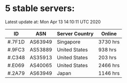 # 5 stable servers:

Latest update at: Mon Apr 13 14:10:11 UTC 2020

| ID | ASN | Server Country | Online |
| -- | --- | -------------- | ------ |
| #.7F1D | AS63949 | Singapore | 3730 hrs |
| #.9FC3 | AS53889 | United States | 938 hrs |
| #.C348 | AS35913 | United States | 203 hrs |
| #.E069 | AS40065 | United States | 2466 hrs |
| #.2A79 | AS63949 | Japan | 1146 hrs |

